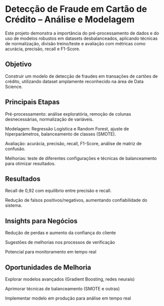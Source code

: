 # Detecção de Fraude em Cartão de Crédito – Análise e Modelagem
Este projeto demonstra a importância do pré-processamento de dados e do uso de modelos robustos em datasets desbalanceados, aplicando técnicas de normalização, divisão treino/teste e avaliação com métricas como acurácia, precisão, recall e F1-Score.

## Objetivo
Construir um modelo de detecção de fraudes em transações de cartões de crédito, utilizando dataset amplamente reconhecido na área de Data Science.

## Principais Etapas
  Pré-processamento: análise exploratória, remoção de colunas desnecessárias, normalização de variáveis.

  Modelagem: Regressão Logística e Random Forest, ajuste de hiperparâmetros, balanceamento de classes (SMOTE).

  Avaliação: acurácia, precisão, recall, F1-Score, análise de matriz de confusão.

  Melhorias: teste de diferentes configurações e técnicas de balanceamento para otimizar resultados.

## Resultados
  Recall de 0,92 com equilíbrio entre precisão e recall.

  Redução de falsos positivos/negativos, aumentando confiabilidade do sistema.

## Insights para Negócios
  Redução de perdas e aumento da confiança do cliente

  Sugestões de melhorias nos processos de verificação

  Potencial para monitoramento em tempo real

## Oportunidades de Melhoria
  Explorar modelos avançados (Gradient Boosting, redes neurais)

  Aprimorar técnicas de balanceamento (SMOTE e outras)

  Implementar modelo em produção para análise em tempo real
